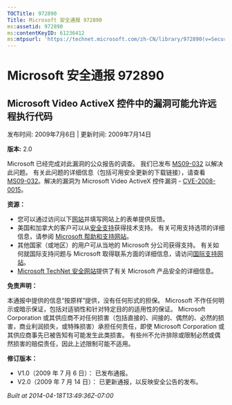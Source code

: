 ```yaml
---
TOCTitle: 972890
Title: Microsoft 安全通报 972890
ms:assetid: 972890
ms:contentKeyID: 61236412
ms:mtpsurl: 'https://technet.microsoft.com/zh-CN/library/972890(v=Security.10)'
---
```




Microsoft 安全通报 972890
=========================

Microsoft Video ActiveX 控件中的漏洞可能允许远程执行代码
--------------------------------------------------------

发布时间: 2009年7月6日 | 更新时间: 2009年7月14日

**版本:** 2.0

Microsoft 已经完成对此漏洞的公众报告的调查。 我们已发布 [MS09-032](https://go.microsoft.com/fwlink/?linkid=157386) 以解决此问题。 有关此问题的详细信息（包括可用安全更新的下载链接），请查看 [MS09-032](https://go.microsoft.com/fwlink/?linkid=157386)。解决的漏洞为 Microsoft Video ActiveX 控件漏洞 - [CVE-2008-0015](https://www.cve.mitre.org/cgi-bin/cvename.cgi?name=cve-2008-0015)。

**资源：**

-   您可以通过访问以下[网站](https://support.microsoft.com/common/survey.aspx?scid=sw;en;1257&amp;showpage=1&amp;ws=technet&amp;sd=tech)并填写网站上的表单提供反馈。
-   美国和加拿大的客户可以从[安全支持](https://go.microsoft.com/fwlink/?linkid=21131)获得技术支持。 有关可用支持选项的详细信息，请参阅 [Microsoft 帮助和支持网站](https://support.microsoft.com/default.aspx?ln=zh-cn)。
-   其他国家（或地区）的用户可从当地的 Microsoft 分公司获得支持。 有关如何就国际支持问题与 Microsoft 取得联系方面的详细信息，请访问[国际支持网站](https://go.microsoft.com/fwlink/?linkid=21155)。
-   [Microsoft TechNet 安全网站](https://go.microsoft.com/fwlink/?linkid=21132)提供了有关 Microsoft 产品安全的详细信息。

**免责声明：**

本通报中提供的信息“按原样”提供，没有任何形式的担保。 Microsoft 不作任何明示或暗示保证，包括对适销性和针对特定目的的适用性的保证。 Microsoft Corporation 或其供应商不对任何损害（包括直接的、间接的、偶然的、必然的损害，商业利润损失，或特殊损害）承担任何责任，即使 Microsoft Corporation 或其供应商事先已被告知有可能发生此类损害。 有些州不允许排除或限制必然或偶然损害的赔偿责任，因此上述限制可能不适用。

**修订版本：**

-   V1.0（2009 年 7 月 6 日）： 已发布通报。
-   V2.0（2009 年 7 月 14 日）： 已更新通报，以反映安全公告的发布。

*Built at 2014-04-18T13:49:36Z-07:00*
